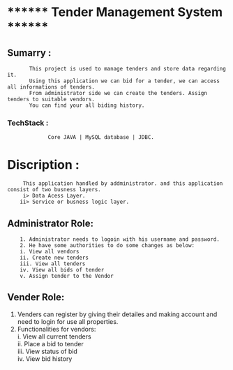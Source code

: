 # ****** Tender Management System ******
               
##  Sumarry :
           This project is used to manage tenders and store data regarding it. 
           Using this application we can bid for a tender, we can access all informations of tenders.
           From administrator side we can create the tenders. Assign tenders to suitable vendors.
           You can find your all biding history.
    
###  TechStack :
                 Core JAVA | MySQL database | JDBC.
                 
 # Discription :
         This application handled by addministrator. and this application consist of two busness layers.
         i> Data Acess Layer.
        ii> Service or busness logic layer.
        
  ## Administrator Role:
        1. Administrator needs to logoin with his username and password.
        2. He have some authorities to do some changes as below:
        i. View all vendors            
        ii. Create new tenders          
        iii. View all tenders            
        iv. View all bids of tender     
        v. Assign tender to the Vendor 
         
  ## Vender Role:
  1. Venders can register by giving their detailes and making account and need to login for use all properties.
  2. Functionalities for vendors:                
   i. View all current tenders    
   ii. Place a bid to tender       
  iii. View status of bid          
   iv. View bid history    
   
   
   

    
    
       
         
